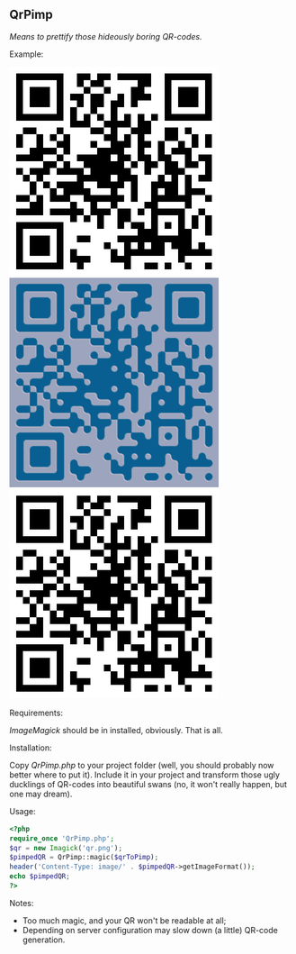 QrPimp
----
_Means to prettify those hideously boring QR-codes._

Example:

![Boring QR](/images/qr.png "Boring!")
![Not boring](/images/pretty_qr.png "Not boring")
![Test](/images/test.jpeg)

Requirements:

*ImageMagick* should be in installed, obviously. That is all.

Installation:

Copy *QrPimp.php* to your project folder (well, you should probably now better where to put it).
Include it in your project and transform those ugly ducklings of QR-codes into beautiful swans (no, it won't really happen, but one may dream).

Usage:

```php
<?php
require_once 'QrPimp.php';
$qr = new Imagick('qr.png');
$pimpedQR = QrPimp::magic($qrToPimp);
header('Content-Type: image/' . $pimpedQR->getImageFormat());
echo $pimpedQR;
?>
```

Notes:

* Too much magic, and your QR won't be readable at all;
* Depending on server configuration may slow down (a little) QR-code generation.
